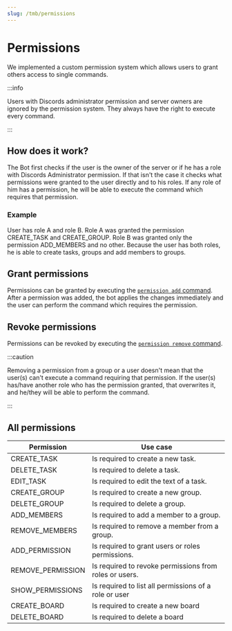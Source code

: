 ```yaml
---
slug: /tmb/permissions
---
```


# Permissions

We implemented a custom permission system which allows users to grant others access to single commands.

:::info

Users with Discords administrator permission and server owners are ignored by the permission system. They always have
the right to execute every command.

:::

## How does it work?

The Bot first checks if the user is the owner of the server or if he has a role with Discords Administrator permission.
If that isn't the case it checks what permissions were granted to the user directly and to his roles. If any role of him
has a permission, he will be able to execute the command which requires that permission.

### Example

User has role A and role B. Role A was granted the permission CREATE_TASK and CREATE_GROUP. Role B was granted only the
permission ADD_MEMBERS and no other. Because the user has both roles, he is able to create tasks, groups and add members
to groups.

## Grant permissions

Permissions can be granted by executing the [`permission add` command](all-commands.md#permission-commands). After a
permission was added, the bot applies the changes immediately and the user can perform the command which requires the
permission.

## Revoke permissions

Permissions can be revoked by executing the [`permission remove` command](all-commands.md#permission-commands).

:::caution

Removing a permission from a group or a user doesn't mean that the user(s) can't execute a command requiring that
permission. If the user(s) has/have another role who has the permission granted, that overwrites it, and he/they will be
able to perform the command.

:::

## All permissions

| Permission        | Use case                                               |
|-------------------|--------------------------------------------------------|
| CREATE_TASK       | Is required to create a new task.                      |
| DELETE_TASK       | Is required to delete a task.                          |
| EDIT_TASK         | Is required to edit the text of a task.                |
| CREATE_GROUP      | Is required to create a new group.                     |
| DELETE_GROUP      | Is required to delete a group.                         |
| ADD_MEMBERS       | Is required to add a member to a group.                |
| REMOVE_MEMBERS    | Is required to remove a member from a group.           |
| ADD_PERMISSION    | Is required to grant users or roles permissions.       |
| REMOVE_PERMISSION | Is required to revoke permissions from roles or users. |
| SHOW_PERMISSIONS  | Is required to list all permissions of a role or user  |
| CREATE_BOARD      | Is required to create a new board                      |
| DELETE_BOARD      | Is required to delete a board                          |
